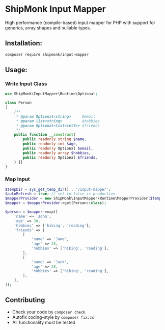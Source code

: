 # ShipMonk Input Mapper

High performance (compile-based) input mapper for PHP with support for generics, array shapes and nullable types.

## Installation:

```sh
composer require shipmonk/input-mapper
```

## Usage:

### Write Input Class

```php
use ShipMonk\InputMapper\Runtime\Optional;

class Person
{
    /**
     * @param Optional<string>     $email
     * @param list<string>         $hobbies
     * @param Optional<list<self>> $friends
     */
    public function __construct(
        public readonly string $name,
        public readonly int $age,
        public readonly Optional $email,
        public readonly array $hobbies,
        public readonly Optional $friends,
    ) {}
}
```

### Map Input

```php
$tempDir = sys_get_temp_dir() . '/input-mapper';
$autoRefresh = true; // set to false in production
$mapperProvider = new ShipMonk\InputMapper\Runtime\MapperProvider($tempDir, $autoRefresh);
$mapper = $mapperProvider->get(Person::class);

$person = $mapper->map([
    'name' => 'John',
    'age' => 30,
    'hobbies' => ['hiking', 'reading'],
    'friends' => [
        [
            'name' => 'Jane',
            'age' => 28,
            'hobbies' => ['hiking', 'reading'],
        ],
        [
            'name' => 'Jack',
            'age' => 28,
            'hobbies' => ['hiking', 'reading'],
        ],
    ],
]);
```


## Contributing
- Check your code by `composer check`
- Autofix coding-style by `composer fix:cs`
- All functionality must be tested
